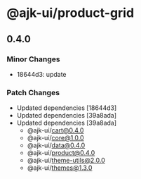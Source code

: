 # @ajk-ui/product-grid

## 0.4.0

### Minor Changes

- 18644d3: update

### Patch Changes

- Updated dependencies [18644d3]
- Updated dependencies [39a8ada]
- Updated dependencies [39a8ada]
  - @ajk-ui/cart@0.4.0
  - @ajk-ui/core@1.0.0
  - @ajk-ui/data@0.4.0
  - @ajk-ui/product@0.4.0
  - @ajk-ui/theme-utils@2.0.0
  - @ajk-ui/themes@1.3.0
